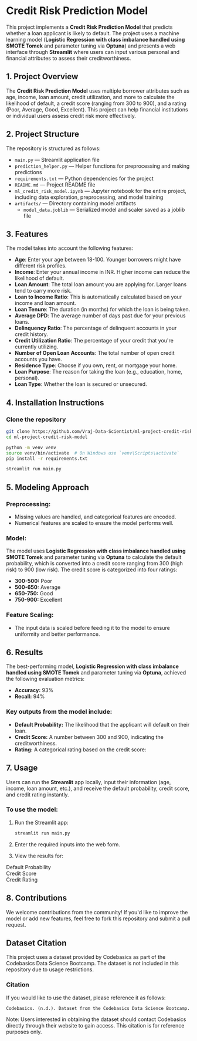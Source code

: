 # Credit Risk Prediction Model

This project implements a **Credit Risk Prediction Model** that predicts whether a loan applicant is likely to default. The project uses a machine learning model (**Logistic Regression with class imbalance handled using SMOTE Tomek** and parameter tuning via **Optuna**) and presents a web interface through **Streamlit** where users can input various personal and financial attributes to assess their creditworthiness.


## 1. Project Overview

The **Credit Risk Prediction Model** uses multiple borrower attributes such as age, income, loan amount, credit utilization, and more to calculate the likelihood of default, a credit score (ranging from 300 to 900), and a rating (Poor, Average, Good, Excellent). This project can help financial institutions or individual users assess credit risk more effectively.


## 2. Project Structure

The repository is structured as follows:

- `main.py` — Streamlit application file
- `prediction_helper.py` — Helper functions for preprocessing and making predictions
- `requirements.txt` — Python dependencies for the project
- `README.md` — Project README file
- `ml_credit_risk_model.ipynb` — Jupyter notebook for the entire project, including data exploration, preprocessing, and model training
- `artifacts/` — Directory containing model artifacts
  - `model_data.joblib` — Serialized model and scaler saved as a joblib file



## 3. Features

The model takes into account the following features:

- **Age**: Enter your age between 18-100. Younger borrowers might have different risk profiles.
- **Income**: Enter your annual income in INR. Higher income can reduce the likelihood of default.
- **Loan Amount**: The total loan amount you are applying for. Larger loans tend to carry more risk.
- **Loan to Income Ratio**: This is automatically calculated based on your income and loan amount.
- **Loan Tenure**: The duration (in months) for which the loan is being taken.
- **Average DPD**: The average number of days past due for your previous loans.
- **Delinquency Ratio**: The percentage of delinquent accounts in your credit history.
- **Credit Utilization Ratio**: The percentage of your credit that you're currently utilizing.
- **Number of Open Loan Accounts**: The total number of open credit accounts you have.
- **Residence Type**: Choose if you own, rent, or mortgage your home.
- **Loan Purpose**: The reason for taking the loan (e.g., education, home, personal).
- **Loan Type**: Whether the loan is secured or unsecured.



## 4. Installation Instructions

### Clone the repository
```bash
git clone https://github.com/Vraj-Data-Scientist/ml-project-credit-risk-model.git
cd ml-project-credit-risk-model

python -m venv venv
source venv/bin/activate  # On Windows use `venv\Scripts\activate`
pip install -r requirements.txt

streamlit run main.py
```

## 5. Modeling Approach

### Preprocessing:
- Missing values are handled, and categorical features are encoded.
- Numerical features are scaled to ensure the model performs well.

### Model:
The model uses **Logistic Regression with class imbalance handled using SMOTE Tomek** and parameter tuning via **Optuna** to calculate the default probability, which is converted into a credit score ranging from 300 (high risk) to 900 (low risk). The credit score is categorized into four ratings:
- **300-500:** Poor
- **500-650:** Average
- **650-750:** Good
- **750-900:** Excellent

### Feature Scaling:
- The input data is scaled before feeding it to the model to ensure uniformity and better performance.


## 6. Results

The best-performing model, **Logistic Regression with class imbalance handled using SMOTE Tomek** and parameter tuning via **Optuna**, achieved the following evaluation metrics:

- **Accuracy:** 93%
- **Recall:** 94%

### Key outputs from the model include:

- **Default Probability:** The likelihood that the applicant will default on their loan.
- **Credit Score:** A number between 300 and 900, indicating the creditworthiness.
- **Rating:** A categorical rating based on the credit score:


## 7. Usage

Users can run the **Streamlit** app locally, input their information (age, income, loan amount, etc.), and receive the default probability, credit score, and credit rating instantly.

### To use the model:

1. Run the Streamlit app:
   ```bash
   streamlit run main.py
   ```
   
2. Enter the required inputs into the web form.  

3. View the results for:  

Default Probability  
Credit Score  
Credit Rating  


## 8. Contributions

We welcome contributions from the community! If you'd like to improve the model or add new features, feel free to fork this repository and submit a pull request.
## Dataset Citation
This project uses a dataset provided by Codebasics as part of the Codebasics Data Science Bootcamp. The dataset is not included in this repository due to usage restrictions.

### Citation

If you would like to use the dataset, please reference it as follows:

```markdown
Codebasics. (n.d.). Dataset from the Codebasics Data Science Bootcamp. Retrieved from [Codebasics](https://codebasics.io/)
```

Note: Users interested in obtaining the dataset should contact Codebasics directly through their website to gain access. This citation is for reference purposes only.




